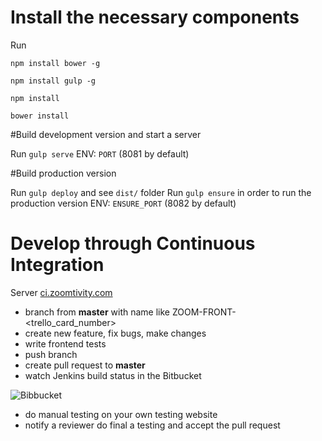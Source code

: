 # Install the necessary components
Run 

`npm install bower -g`

`npm install gulp -g`

`npm install`

`bower install`

#Build development version and start a server

Run `gulp serve`
ENV: `PORT` (8081 by default)

#Build production version

Run `gulp deploy` and see `dist/` folder
Run `gulp ensure` in order to run the production version
ENV: `ENSURE_PORT`  (8082 by default)

# Develop through Continuous Integration

Server [ci.zoomtivity.com](http://ci.zoomtivity.com)

* branch from **master** with name like ZOOM-FRONT-\<trello_card_number\>
* create new feature, fix bugs, make changes
* write frontend tests
* push branch
* create pull request to **master**
* watch Jenkins build status in the Bitbucket

![Bibbucket](https://i.gyazo.com/d1fffe67ba922dd288acb9a839854263.png "Заголовок изображения")

* do manual testing on your own testing website
* notify a reviewer do final a testing and accept the pull request
